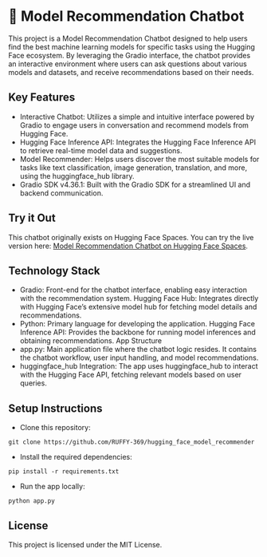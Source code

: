 # 💬 Model Recommendation Chatbot
This project is a Model Recommendation Chatbot designed to help users find the best machine learning models for specific tasks using the Hugging Face ecosystem. By leveraging the Gradio interface, the chatbot provides an interactive environment where users can ask questions about various models and datasets, and receive recommendations based on their needs.

## Key Features

- Interactive Chatbot: Utilizes a simple and intuitive interface powered by Gradio to engage users in conversation and recommend models from Hugging Face.
- Hugging Face Inference API: Integrates the Hugging Face Inference API to retrieve real-time model data and suggestions.
- Model Recommender: Helps users discover the most suitable models for tasks like text classification, image generation, translation, and more, using the huggingface_hub library.
- Gradio SDK v4.36.1: Built with the Gradio SDK for a streamlined UI and backend communication.

## Try it Out
This chatbot originally exists on Hugging Face Spaces. You can try the live version here: [Model Recommendation Chatbot on Hugging Face Spaces](https://huggingface.co/spaces/ruffy369/Model-Recommendation-Chatbot).

## Technology Stack

- Gradio: Front-end for the chatbot interface, enabling easy interaction with the recommendation system.
Hugging Face Hub: Integrates directly with Hugging Face’s extensive model hub for fetching model details and recommendations.
- Python: Primary language for developing the application.
Hugging Face Inference API: Provides the backbone for running model inferences and obtaining recommendations.
App Structure
- app.py: Main application file where the chatbot logic resides. It contains the chatbot workflow, user input handling, and model recommendations.
- huggingface_hub Integration: The app uses huggingface_hub to interact with the Hugging Face API, fetching relevant models based on user queries.

## Setup Instructions

- Clone this repository:
```
git clone https://github.com/RUFFY-369/hugging_face_model_recommender
```
- Install the required dependencies:
```
pip install -r requirements.txt
```
- Run the app locally:
```
python app.py
```

## License
This project is licensed under the MIT License.

